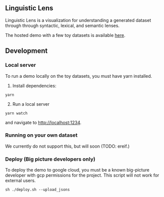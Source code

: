 ## Linguistic Lens
Linguistic Lens is a visualization for understanding a generated dataset through through syntactic, lexical, and semantic lenses. 

The hosted demo with a few toy datasets is available [here](https://storage.googleapis.com/data-synth-trees/demo/index.html).

## Development
### Local server
To run a demo locally on the toy datasets, you must have yarn installed.

1) Install dependencies:

```yarn```

2) Run a local server

```yarn watch```

and navigate to [http://localhost:1234](http://localhost:1234).

### Running on your own dataset
We currently do not support this, but will soon (TODO: ereif.)

### Deploy (Big picture developers only)
To deploy the demo to google cloud, you must be a known big-picture developer with gcp permissions for the project. This script will not work for external users.

```sh ./deploy.sh --upload_jsons```
